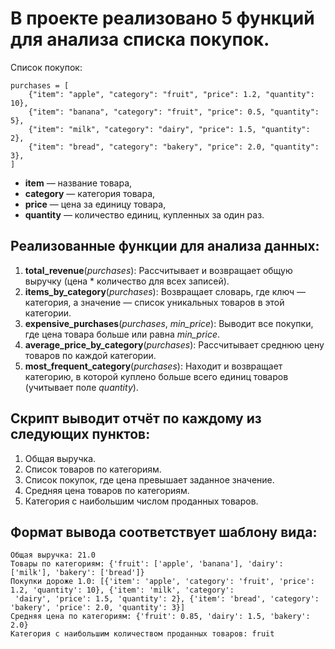 # В проекте реализовано 5 функций для анализа списка покупок.
Список покупок:

```
purchases = [
    {"item": "apple", "category": "fruit", "price": 1.2, "quantity": 10},
    {"item": "banana", "category": "fruit", "price": 0.5, "quantity": 5},
    {"item": "milk", "category": "dairy", "price": 1.5, "quantity": 2},
    {"item": "bread", "category": "bakery", "price": 2.0, "quantity": 3},
]
```

- **item** — название товара,
- **category** — категория товара,
- **price** — цена за единицу товара,
- **quantity** — количество единиц, купленных за один раз.

## Реализованные функции для анализа данных:

1. **total_revenue**(_purchases_): Рассчитывает и возвращает общую выручку (цена * количество для всех записей).
2. **items_by_category**(_purchases_): Возвращает словарь, где ключ — категория, а значение — список уникальных товаров в этой категории.
3. **expensive_purchases**(_purchases_, _min_price_): Выводит все покупки, где цена товара больше или равна _min_price_.
4. **average_price_by_category**(_purchases_): Рассчитывает среднюю цену товаров по каждой категории.
5. **most_frequent_category**(_purchases_): Находит и возвращает категорию, в которой куплено больше всего единиц товаров (учитывает поле _quantity_).
   
## Скрипт выводит отчёт по каждому из следующих пунктов:

1. Общая выручка.
2. Список товаров по категориям.
3. Список покупок, где цена превышает заданное значение.
4. Средняя цена товаров по категориям.
5. Категория с наибольшим числом проданных товаров.

## Формат вывода соответствует шаблону вида:
```
Общая выручка: 21.0 
Товары по категориям: {'fruit': ['apple', 'banana'], 'dairy': ['milk'], 'bakery': ['bread']} 
Покупки дороже 1.0: [{'item': 'apple', 'category': 'fruit', 'price': 1.2, 'quantity': 10}, {'item': 'milk', 'category':
 'dairy', 'price': 1.5, 'quantity': 2}, {'item': 'bread', 'category': 'bakery', 'price': 2.0, 'quantity': 3}] 
Средняя цена по категориям: {'fruit': 0.85, 'dairy': 1.5, 'bakery': 2.0} 
Категория с наибольшим количеством проданных товаров: fruit 
```
